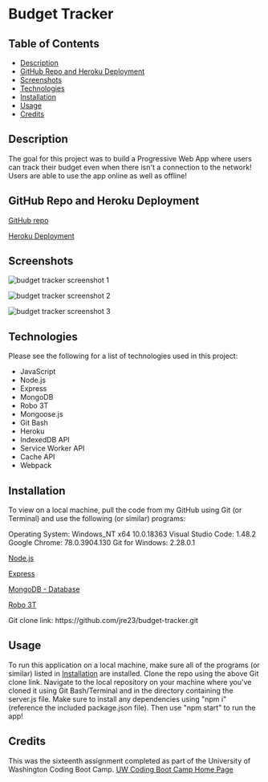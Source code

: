 # Budget Tracker

## Table of Contents

  - [Description](#description)
  - [GitHub Repo and Heroku Deployment](#github-repo-and-heroku-deployment)
  - [Screenshots](#screenshots)
  - [Technologies](#technologies)
  - [Installation](#installation)
  - [Usage](#usage)
  - [Credits](#credits)

## Description

The goal for this project was to build a Progressive Web App where users can track their budget even when there isn't a connection to the network! Users are able to use the app online as well as offline!

## GitHub Repo and Heroku Deployment

[GitHub repo](https://github.com/jre23/budget-tracker)

[Heroku Deployment]()

## Screenshots

![budget tracker screenshot 1](https://user-images.githubusercontent.com/69170823/105568810-21455e00-5cf1-11eb-9351-40e6fdd97c4b.png)

![budget tracker screenshot 2](https://user-images.githubusercontent.com/69170823/105568829-50f46600-5cf1-11eb-8c41-4e2e5c81a062.png)

![budget tracker screenshot 3](https://user-images.githubusercontent.com/69170823/105568852-84cf8b80-5cf1-11eb-9dd8-6e2eea988129.png)

## Technologies

Please see the following for a list of technologies used in this project:

* JavaScript
* Node.js
* Express
* MongoDB
* Robo 3T
* Mongoose.js
* Git Bash
* Heroku
* IndexedDB API
* Service Worker API
* Cache API
* Webpack

## Installation

To view on a local machine, pull the code from my GitHub using Git (or Terminal) and use the following (or similar) programs:

Operating System: Windows_NT x64 10.0.18363
Visual Studio Code: 1.48.2
Google Chrome: 78.0.3904.130
Git for Windows: 2.28.0.1

[Node.js](https://nodejs.org/en/)

[Express](https://expressjs.com/)

[MongoDB - Database](https://docs.mongodb.com/manual/installation/#mongodb-community-edition-installation-tutorials)

[Robo 3T](https://www.robomongo.org/)

Git clone link: htt<span>ps://github.com/jre23/budget-tracker.git</span>

## Usage

To run this application on a local machine, make sure all of the programs (or similar) listed in [Installation](#Installation) are installed. Clone the repo using the above Git clone link. Navigate to the local repository on your machine where you've cloned it using Git Bash/Terminal and in the directory containing the server.js file. Make sure to install any dependencies using "npm i" (reference the included package.json file). Then use "npm start" to run the app!

## Credits

This was the sixteenth assignment completed as part of the University of Washington Coding Boot Camp. [UW Coding Boot Camp Home Page](https://bootcamp.uw.edu/coding/)